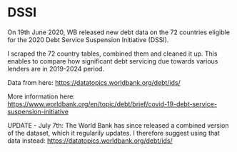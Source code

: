 # DSSI
On 19th June 2020, WB released new debt data on the 72 countries  eligible for the 2020 Debt Service Suspension Initiative (DSSI).

I scraped the 72 country tables, combined them and cleaned it up.
This enables to compare how significant debt servicing due towards various lenders are in 2019-2024 period.

Data from here:
https://datatopics.worldbank.org/debt/ids/


More information here:
https://www.worldbank.org/en/topic/debt/brief/covid-19-debt-service-suspension-initiative

UPDATE - July 7th: The World Bank has since released a combined version of the dataset, which it regularily updates. I therefore suggest using that data instead:
https://datatopics.worldbank.org/debt/ids/



